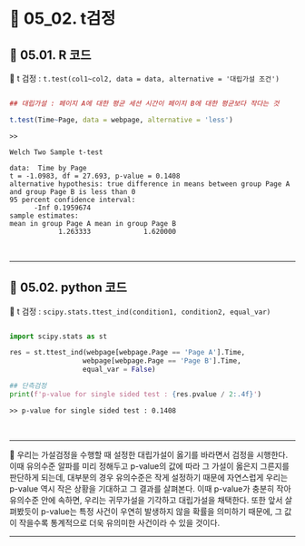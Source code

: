 # 🎰 05_02. t검정  

## 🎰 05.01. R 코드  

🎲 t 검정 : `t.test(col1~col2, data = data, alternative = '대립가설 조건')`  


```r

## 대립가설 : 페이지 A에 대한 평균 세션 시간이 페이지 B에 대한 평균보다 작다는 것  

t.test(Time~Page, data = webpage, alternative = 'less')

```  
```  
>>

Welch Two Sample t-test

data:  Time by Page
t = -1.0983, df = 27.693, p-value = 0.1408
alternative hypothesis: true difference in means between group Page A and group Page B is less than 0
95 percent confidence interval:
      -Inf 0.1959674
sample estimates:
mean in group Page A mean in group Page B 
            1.263333             1.620000 
```  

<br>  

***  

## 🎰 05.02. python 코드  

🎲 t 검정 : `scipy.stats.ttest_ind(condition1, condition2, equal_var)`

```py

import scipy.stats as st

res = st.ttest_ind(webpage[webpage.Page == 'Page A'].Time,
                  webpage[webpage.Page == 'Page B'].Time,
                  equal_var = False)

## 단측검정
print(f'p-value for single sided test : {res.pvalue / 2:.4f}')
```  

```
>> p-value for single sided test : 0.1408
```  

<br>  

***  

🎲 우리는 가설검정을 수행할 때 설정한 대립가설이 옳기를 바라면서 검정을 시행한다. 이때 유의수준 알파를 미리 정해두고 p-value의 값에 따라 그 가설이 옳은지 그른지를 판단하게 되는데, 대부분의 경우 유의수준은 작게 설정하기 때문에 자연스럽게 우리는 p-value 역시 작은 상황을 기대하고 그 결과를 살펴본다. 이때 p-value가 충분히 작아 유의수준 안에 속하면, 우리는 귀무가설을 기각하고 대립가설을 채택한다. 또한 앞서 살펴봤듯이 p-value는 특정 사건이 우연히 발생하지 않을 확률을 의미하기 때문에, 그 값이 작을수록 통계적으로 더욱 유의미한 사건이라  수 있을 것이다.  

***  



